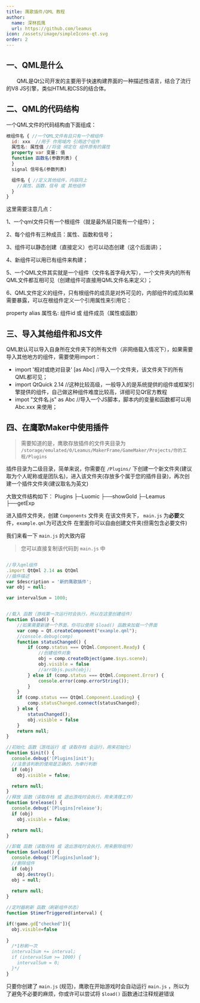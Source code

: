 ```yaml
---
title: 鹰歌插件/QML 教程
author:
  name: 深林孤鹰
  url: https://github.com/leamus
icon: /assets/image/simpleIcons-qt.svg
order: 2
---
```


## 一、QML是什么

&emsp;&emsp;QML是Qt公司开发的主要用于快速构建界面的一种描述性语言，结合了流行的V8 JS引擎，类似HTML和CSS的结合体。

## 二、QML的代码结构

一个QML文件的代码结构由下面组成：

```qml
根组件名 { //一个QML文件有且只有一个根组件
  id: xxx  //用于 作用域内 引用这个组件
  属性名: 属性值 //将值 绑定在 组件原有的属性
  property var 变量: 值
  function 函数名(参数列表) {
  }
  signal 信号名(参数列表)

  组件名 { //定义其他组件，内容同上
    //属性、函数、信号 或 其他组件
  }
}
```

这里需要注意几点：

1、一个qml文件只有一个根组件（就是最外层只能有一个组件）；

2、每个组件有三种成员：属性、函数和信号；

3、组件可以静态创建（直接定义）也可以动态创建（这个后面讲)；

4、新组件可以用已有组件来构建；

5、一个QML文件其实就是一个组件（文件名首字母大写），一个文件夹内的所有QML文件都互相可见（创建组件可直接用QML文件名来定义）；

6、QML文件定义的组件，只有根组件的成员是对外可见的，内部组件的成员如果需要暴露，可以在根组件定义一个引用属性来引用它：

  property alias 属性名: 组件id 或 组件成员（属性或函数）

## 三、导入其他组件和JS文件

QML默认可以导入自身所在文件夹下的所有文件（非网络载入情况下），如果需要导入其他地方的组件，需要使用import：

* import '相对或绝对目录' [as Abc] //导入一个文件夹，该文件夹下的所有QML都可见；
* import QtQuick 2.14 //这种比较高级，一般导入的是系统提供的组件或框架引擎提供的组件，自己做这种组件难度比较高，详细可见Qt官方教程
* impot "文件名.js" as Abc //导入一个JS脚本，脚本内的变量和函数都可以用 Abc.xxx 来使用；

## 四、在鹰歌Maker中使用插件

> 需要知道的是，鹰歌存放插件的文件夹目录为 `/storage/emulated/0/Leamus/MakerFrame/GameMaker/Projects/你的工程/Plugins`

插件目录为二级目录，简单来说，你需要在 `/Plugins/` 下创建一个新文件夹(建议取为个人昵称或是团队名)，进入该文件夹(存放多个属于您的插件目录)，再次创建一个插件文件夹(建议取名为英文)

大致文件结构如下：
    Plugins
    ├─Luomic
    ├──showGold
    ├─Leamus
    ├──getExp

进入插件文件夹，创建 `Components` 文件夹
在该文件夹下， `main.js` 为**必要**文件，`example.qml`为可选文件
在里面你可以自由创建文件夹(但需包含必要文件)

我们来看一下 `main.js` 的大致内容

> 您可以直接复制该代码到 `main.js` 中

```javascript

//导入qml组件
.import QtQml 2.14 as QtQml
//插件描述
var $description = '新的鹰歌插件';
var obj = null;

var intervalSum = 1000;


//载入 函数（游戏第一次运行时会执行，所以在这里创建组件）
function $load() {
    //如果需要新建一个界面，你可以使用 $load() 函数来加载一个界面
    var comp = Qt.createComponent("example.qml");
    //console.debug(comp)
    function statusChanged() {
        if (comp.status === QtQml.Component.Ready) {
            //创建组件对象
            obj = comp.createObject(game.$sys.scene);
            obj.visible = false
            //arrObjs.push(obj);
        } else if (comp.status === QtQml.Component.Error) {
            console.error(comp.errorString());
        }
    }
    if (comp.status === QtQml.Component.Loading) {
        comp.statusChanged.connect(statusChanged);
    } else {
        statusChanged();
        obj.visible = false
    }
    return null;
}

//初始化 函数（游戏运行 或 读取存档 会运行，用来初始化）
function $init() {
  console.debug('[Plugins]init');
  //注意该判断的使用是正确的，为单行判断
  if (obj)
    obj.visible = false;

  return null;
}
//释放 函数（读取存档 或 退出游戏时会执行，用来清理工作）
function $release() {
  console.debug('[Plugins]release');
  if (obj)
    obj.visible = false;

  return null;
}

//卸载 函数（读取存档 或 退出游戏时会执行，用来删除组件）
function $unload() {
  console.debug('[Plugins]unload');
  //删除组件
  if (obj)
    obj.destroy();
  obj = null;
  
  return null;
}

//定时器刷新 函数（刷新组件状态）
function $timerTriggered(interval) {

if(!game.gd["checked"]){
  obj.visible=false
  
}
  /*1秒刷一次
  intervalSum += interval;
  if (intervalSum >= 1000) {
    intervalSum = 0;
  }*/
}
```

只要你创建了 `main.js` (规范)，鹰歌在开始游戏时会自动运行 `main.js` ，所以为了避免不必要的麻烦，你或许可以尝试将 `$load()` 函数通过注释规避错误
